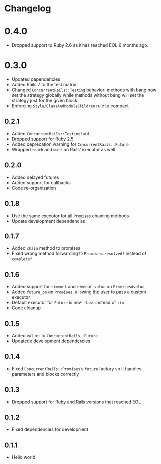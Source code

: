 # Changelog

# 0.4.0

* Dropped support to Ruby 2.6 as it has reached EOL 6 months ago.

# 0.3.0

* Updated dependencies
* Added Rails 7 to the test matrix
* Changed `ConcurrentRails::Testing` behavior: methods with bang now set the strategy globally while methods without bang will set the strategy just for the given block
* Enforcing `Style/ClassAndModuleChildren` rule to compact

## 0.2.1

* Added `ConcurrentRails::Testing` tool
* Dropped support for Ruby 2.5
* Added deprecation warning for `ConcurrentRails::Future`
* Wrapped `touch` and `wait` on Rails' executor as well

## 0.2.0

* Added delayed futures
* Added support for callbacks
* Code re-organization

## 0.1.8

* Use the same executor for all `Promises` chaining methods
* Update development dependencies

## 0.1.7

* Added `chain` method to promises
* Fixed wrong method forwarding to `Promises`: `resolved?` instead of `complete?`

## 0.1.6

* Added support for `timeout` and `timeout_value` on `Promises#value`
* Added `future_on` on `Promises`, allowing the user to pass a custom executor
* Default executor for `Future` is now `:fast` instead of `:io`
* Code cleanup

## 0.1.5

* Added `value!` to `ConcurrentRails::Future`
* Updatede development dependencies

## 0.1.4

* Fixed `ConcurrentRails::Promises`'s `future` factory so it handles parameters and blocks correctly

## 0.1.3

* Dropped support for Ruby and Rails versions that reached EOL

## 0.1.2

* Fixed dependencies for development

## 0.1.1

* Hello world
